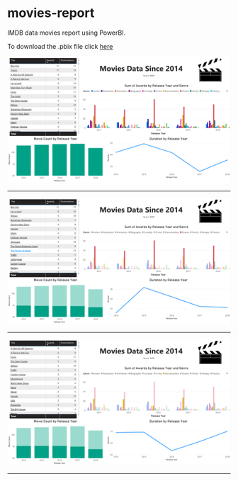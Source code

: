 # movies-report

IMDB data movies report using PowerBI.

To download the .pbix file click [here](./movies-report.pbix)


<p align="center">
  <img src="./movies-report.png" title="Report">
</p>

-------------------------------------------------------------
![](/movies-report-1.png)

-------------------------------------------------------------

![](/movies-report-2.png)

------------------------------------------------------------
